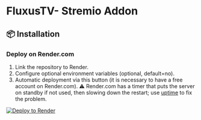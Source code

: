 # FluxusTV- Stremio Addon

## 📦 Installation

### Deploy on Render.com
1. Link the repository to Render.
2. Configure optional environment variables (optional, default=no).
3. Automatic deployment via this button (it is necessary to have a free account on Render.com).
⚠️ Render.com has a timer that puts the server on standby if not used, then slowing down the restart; use [uptime](https://uptimerobot.com/) to fix the problem.

[![Deploy to Render](https://render.com/images/deploy-to-render-button.svg)](https://render.com/deploy?repo=https://github.com/kadeschs/FluxusTV)
